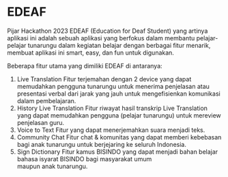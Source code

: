 # EDEAF

Pijar Hackathon 2023
EDEAF (Education for Deaf Student) yang artinya aplikasi ini adalah sebuah aplikasi yang berfokus dalam membantu pelajar-pelajar tunarungu dalam kegiatan belajar dengan berbagai fitur menarik, membuat aplikasi ini smart, easy, dan fun untuk digunakan.

Beberapa fitur utama yang dimiliki EDEAF di antaranya:
1. Live Translation 
Fitur terjemahan dengan 2 device yang dapat memudahkan pengguna tunarungu untuk menerima penjelasan atau presentasi verbal dari jarak yang jauh untuk mengefisienkan komunikasi dalam pembelajaran.
2. History Live Translation
Fitur riwayat hasil transkrip Live Translation yang dapat memudahkan pengguna (pelajar tunarungu) untuk mereview penjelasan guru.
3. Voice to Text
Fitur yang dapat menerjemahkan suara menjadi teks.
4. Community Chat
Fitur chat & komunitas yang dapat memberi kebebasan bagi anak tunarungu untuk berjejaring ke seluruh Indonesia.
5. Sign Dictionary
Fitur kamus BISINDO yang dapat menjadi bahan belajar bahasa isyarat BISINDO bagi masyarakat umum maupun anak tunarungu.
